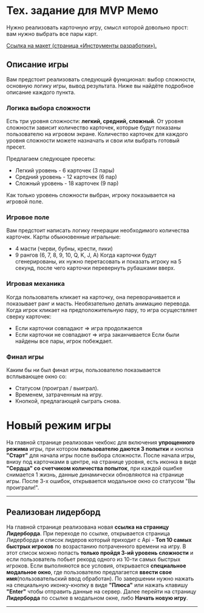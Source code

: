 # Тех. задание для MVP Мемо

Нужно реализовать карточную игру, смысл которой довольно прост: вам нужно выбрать все пары карт.

[Ссылка на макет (страница «Инструменты разработки»).](https://www.figma.com/file/Xk8ocvZA9NlMmA0szZeI5h/%D0%B1%D0%B0%D0%B7%D0%BE%D0%B2%D1%8B%D0%B9-JS?node-id=4325%3A2)

## Описание игры

Вам предстоит реализовать следующий функционал: выбор сложности, основную логику игры, вывод результата. Ниже вы найдёте подробное описание каждого пункта.

### Логика выбора сложности

Есть три уровня сложности: **легкий, средний, сложный**. От уровня сложности зависит количество карточек, которые будут показаны пользователю на игровом экране.
Количество карточек для каждого уровня сложности можете назначать и свои или выбрать готовый пресет.

Предлагаем следующее пресеты:

- Легкий уровень - 6 карточек (3 пары)
- Средний уровень - 12 карточек (6 пар)
- Сложный уровень - 18 карточек (9 пар)

Как только уровень сложности выбран, игроку показывается на игровой поле.

### Игровое поле

Вам предстоит написать логику генерации необходимого количества карточек.
Карты обыкновенные игральные:

- 4 масти (черви, бубны, крести, пики)
- 9 рангов (6, 7, 8, 9, 10, Q, K, J, A)
  Когда карточки будут сгенерированы, их нужно перетасовать и показать игроку на 5 секунд, после чего карточки перевернуть рубашками вверх.

### Игровая механика

Когда пользователь кликает на карточку, она переворачивается и показывает ранг и масть. Необязательно делать анимацию перевода.
Когда игрок кликает на предположительную пару, то игра осуществляет сверку карточек:

- Если карточки совпадают ⇒ игра продолжается
- Если карточки не совпадают ⇒ игра заканчивается
  Если были найдены все пары, игрок побеждает.

### Финал игры

Каким бы ни был финал игры, пользователю показывается всплывающее окно со:

- Статусом (проиграл / выиграл).
- Временем, затраченным на игру.
- Кнопкой, предлагающей сыграть снова.

# **Новый режим игры**

На главной странице реализован чекбокс для включения **упрощенного режима** игры, при котором **пользователю даются 3 попытки** и кнопка **"Старт"** для начала игры после выбора сложности.
После начала игры, внизу под карточками в центре, на странице уровня, есть иконка в виде **"Сердца" со счетчиком количества попыток**, при каждой ошибке снимается 1 жизнь, данные динамически обновляются на странице игры. После 3-х ошибок, открывается модальное окно со статусом "Вы проиграли!".

---

## **Реализован лидерборд**

На главной странице реализована новая **ссылка на страницу Лидерборда**.
При переходе по ссылке, открывается страница Лидерборда и
список лидеров который приходит с Api - **Топ 10 самых быстрых игроков** по возрастанию потраченного времени на игру.
В этот список можно попасть **только пройдя 3-ий уровень сложности** и
если пользователь побьет рекорд одного из 10-ти самых быстрых игроков.
Если выполняются все условия, открывается **специальное модальное окно**,
где пользователю предлагается **ввести свое имя**(пользовательский ввод обработан).
По завершении нужно нажать на специальную иконку-кнопку в виде **"Плюса"** или 
нажать клавишу **"Enter"** чтобы отправить данные на сервер.
Далее перейти на страницу **Лидерборда** по ссылке в модальном окне,
либо **Начать новую игру**.

---

